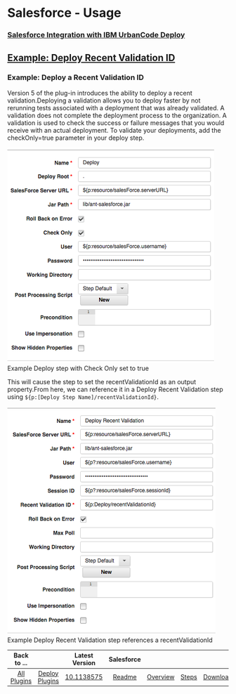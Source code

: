 
# Salesforce - Usage

### [Salesforce Integration with IBM UrbanCode Deploy](https://community.ibm.com/community/user/wasdevops/blogs/laurel-dickson-bull1/2022/07/27/salesforce-integration-with-ibm-urbancode-deploy?CommunityKey=9adfe6b6-2e23-4895-8b27-38b93b5e152c#example-retrieve)

## [Example: Deploy Recent Validation ID](#example-deploy-recent-validation-id)

### Example: Deploy a Recent Validation ID

Version 5 of the plug-in introduces the ability to deploy a recent validation.Deploying a validation allows you to deploy faster by not rerunning tests associated with a deployment that was already validated.
A validation does not complete the deployment process to the organization. A validation is used to check the success or failure messages that you would receive with an actual deployment. To validate your deployments, add the checkOnly=true parameter in your deploy step.

[![Example Deploy step with Check Only set to true](media/quick-deploy.png)](media/quick-deploy.png)
Example Deploy step with Check Only set to true

This will cause the step to set the recentValidationId as an output property.From here, we can reference it in a Deploy Recent Validation step using ``${p:[Deploy Step Name]/recentValidationId}``.

[![Example Deploy Recent Validation step references a recentValidationId](media/deploy-recent-validation.png)](media/deploy-recent-validation.png)
Example Deploy Recent Validation step references a recentValidationId

|Back to ...||Latest Version|Salesforce ||||
| :---: | :---: | :---: | :---: | :---: | :---: | :---: |
|[All Plugins](../../index.md)|[Deploy Plugins](../README.md)|[10.1138575](https://raw.githubusercontent.com/UrbanCode/IBM-UCD-PLUGINS/main/files/SalesForce/ucd-salesforce-10.1138575.zip)|[Readme](README.md)|[Overview](overview.md)|[Steps](steps.md)|[Downloads](downloads.md)|
